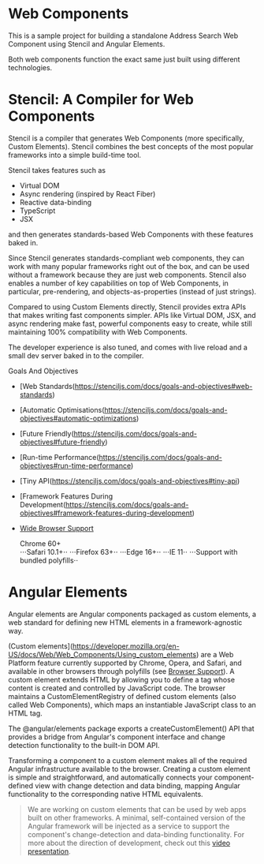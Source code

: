 # Web Components

This is a sample project for building a standalone Address Search Web Component using Stencil and Angular Elements.

Both web components function the exact same just built using different technologies.

# Stencil: A Compiler for Web Components

Stencil is a compiler that generates Web Components (more specifically, Custom Elements). Stencil combines the best concepts of the most popular frameworks into a simple build-time tool.

Stencil takes features such as

- Virtual DOM
- Async rendering (inspired by React Fiber)
- Reactive data-binding
- TypeScript
- JSX

and then generates standards-based Web Components with these features baked in.

Since Stencil generates standards-compliant web components, they can work with many popular frameworks right out of the box, and can be used without a framework because they are just web components. Stencil also enables a number of key capabilities on top of Web Components, in particular, pre-rendering, and objects-as-properties (instead of just strings).

Compared to using Custom Elements directly, Stencil provides extra APIs that makes writing fast components simpler. APIs like Virtual DOM, JSX, and async rendering make fast, powerful components easy to create, while still maintaining 100% compatibility with Web Components.

The developer experience is also tuned, and comes with live reload and a small dev server baked in to the compiler.

Goals And Objectives

- [Web Standards(https://stenciljs.com/docs/goals-and-objectives#web-standards)
- [Automatic Optimisations(https://stenciljs.com/docs/goals-and-objectives#automatic-optimizations)
- [Future Friendly(https://stenciljs.com/docs/goals-and-objectives#future-friendly)
- [Run-time Performance(https://stenciljs.com/docs/goals-and-objectives#run-time-performance)
- [Tiny API(https://stenciljs.com/docs/goals-and-objectives#tiny-api)
- [Framework Features During Development(https://stenciljs.com/docs/goals-and-objectives#framework-features-during-development)
- [Wide Browser Support](https://stenciljs.com/docs/goals-and-objectives#wide-browser-support)

   Chrome 60+  
⋅⋅⋅Safari 10.1+⋅⋅
⋅⋅⋅Firefox 63+⋅⋅
⋅⋅⋅Edge 16+⋅⋅
⋅⋅⋅IE 11⋅⋅
⋅⋅⋅Support with bundled polyfills⋅⋅


# Angular Elements

Angular elements are Angular components packaged as custom elements, a web standard for defining new HTML elements in a framework-agnostic way.

(Custom elements](https://developer.mozilla.org/en-US/docs/Web/Web_Components/Using_custom_elements) are a Web Platform feature currently supported by Chrome, Opera, and Safari, and available in other browsers through polyfills (see [Browser Support](https://angular.io/guide/elements#browser-support)). A custom element extends HTML by allowing you to define a tag whose content is created and controlled by JavaScript code. The browser maintains a CustomElementRegistry of defined custom elements (also called Web Components), which maps an instantiable JavaScript class to an HTML tag.

The @angular/elements package exports a createCustomElement() API that provides a bridge from Angular's component interface and change detection functionality to the built-in DOM API.

Transforming a component to a custom element makes all of the required Angular infrastructure available to the browser. Creating a custom element is simple and straightforward, and automatically connects your component-defined view with change detection and data binding, mapping Angular functionality to the corresponding native HTML equivalents.

> We are working on custom elements that can be used by web apps built on other frameworks. A minimal, self-contained version of the Angular framework will be injected as a service to support the component's change-detection and data-binding functionality. For more about the direction of development, check out this [video presentation](https://www.youtube.com/watch?v=Z1gLFPLVJjY&t=4s).
